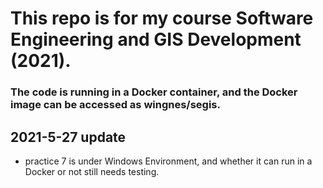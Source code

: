 # This repo is for my course Software Engineering and GIS Development (2021).
### The code is running in a Docker container, and the Docker image can be accessed as wingnes/segis.

## 2021-5-27 update
- practice 7 is under Windows Environment, and whether it can run in a Docker or not still needs testing.
